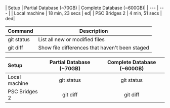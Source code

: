 | Setup | Partial Database (~70GB) | Complete Database (~600GB)|
| --- | --- |
| Local machine | 18 min, 23 secs | ed|
| PSC Bridges 2 | 4 min, 51 secs | ded|

  
| Command | Description |
| --- | --- |
| git status | List all new or modified files |
| git diff | Show file differences that haven't been staged |


| Setup | Partial Database (~70GB) | Complete Database (~600GB) |
| :---         |     :---:      |          :---: |
| Local machine   | git status     | git status    |
| PSC Bridges 2     | git diff       | git diff      |
